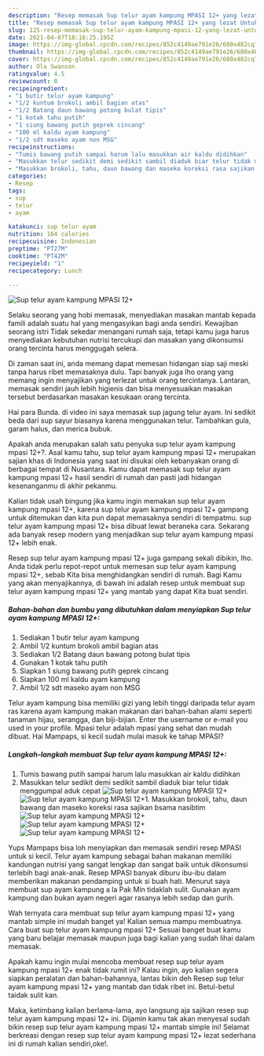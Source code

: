 ```yaml
---
description: "Resep memasak Sup telur ayam kampung MPASI 12+ yang lezat Untuk Jualan"
title: "Resep memasak Sup telur ayam kampung MPASI 12+ yang lezat Untuk Jualan"
slug: 125-resep-memasak-sup-telur-ayam-kampung-mpasi-12-yang-lezat-untuk-jualan
date: 2021-04-07T18:16:25.195Z
image: https://img-global.cpcdn.com/recipes/852c4149ae791e26/680x482cq70/sup-telur-ayam-kampung-mpasi-12-foto-resep-utama.jpg
thumbnail: https://img-global.cpcdn.com/recipes/852c4149ae791e26/680x482cq70/sup-telur-ayam-kampung-mpasi-12-foto-resep-utama.jpg
cover: https://img-global.cpcdn.com/recipes/852c4149ae791e26/680x482cq70/sup-telur-ayam-kampung-mpasi-12-foto-resep-utama.jpg
author: Ola Swanson
ratingvalue: 4.5
reviewcount: 8
recipeingredient:
- "1 butir telur ayam kampung"
- "1/2 kuntum brokoli ambil bagian atas"
- "1/2 Batang daun bawang potong bulat tipis"
- "1 kotak tahu putih"
- "1 siung bawang putih geprek cincang"
- "100 ml kaldu ayam kampung"
- "1/2 sdt maseko ayam non MSG"
recipeinstructions:
- "Tumis bawang putih sampai harum lalu masukkan air kaldu didihkan"
- "Masukkan telur sedikit demi sedikit sambil diaduk biar telur tidak menggumpal aduk cepat"
- "Masukkan brokoli, tahu, daun bawang dan maseko koreksi rasa sajikan bsama nasibtim"
categories:
- Resep
tags:
- sup
- telur
- ayam

katakunci: sup telur ayam 
nutrition: 164 calories
recipecuisine: Indonesian
preptime: "PT27M"
cooktime: "PT42M"
recipeyield: "1"
recipecategory: Lunch

---
```



![Sup telur ayam kampung MPASI 12+](https://img-global.cpcdn.com/recipes/852c4149ae791e26/680x482cq70/sup-telur-ayam-kampung-mpasi-12-foto-resep-utama.jpg)

Selaku seorang yang hobi memasak, menyediakan masakan mantab kepada famili adalah suatu hal yang mengasyikan bagi anda sendiri. Kewajiban seorang istri Tidak sekedar menangani rumah saja, tetapi kamu juga harus menyediakan kebutuhan nutrisi tercukupi dan masakan yang dikonsumsi orang tercinta harus menggugah selera.

Di zaman  saat ini, anda memang dapat memesan hidangan siap saji meski tanpa harus ribet memasaknya dulu. Tapi banyak juga lho orang yang memang ingin menyajikan yang terlezat untuk orang tercintanya. Lantaran, memasak sendiri jauh lebih higienis dan bisa menyesuaikan masakan tersebut berdasarkan masakan kesukaan orang tercinta. 

Hai para Bunda. di video ini saya memasak sup jagung telur ayam. Ini sedikit beda dari sup sayur biasanya karena menggunakan telur. Tambahkan gula, garam halus, dan merica bubuk.

Apakah anda merupakan salah satu penyuka sup telur ayam kampung mpasi 12+?. Asal kamu tahu, sup telur ayam kampung mpasi 12+ merupakan sajian khas di Indonesia yang saat ini disukai oleh kebanyakan orang di berbagai tempat di Nusantara. Kamu dapat memasak sup telur ayam kampung mpasi 12+ hasil sendiri di rumah dan pasti jadi hidangan kesenanganmu di akhir pekanmu.

Kalian tidak usah bingung jika kamu ingin memakan sup telur ayam kampung mpasi 12+, karena sup telur ayam kampung mpasi 12+ gampang untuk ditemukan dan kita pun dapat memasaknya sendiri di tempatmu. sup telur ayam kampung mpasi 12+ bisa dibuat lewat beraneka cara. Sekarang ada banyak resep modern yang menjadikan sup telur ayam kampung mpasi 12+ lebih enak.

Resep sup telur ayam kampung mpasi 12+ juga gampang sekali dibikin, lho. Anda tidak perlu repot-repot untuk memesan sup telur ayam kampung mpasi 12+, sebab Kita bisa menghidangkan sendiri di rumah. Bagi Kamu yang akan menyajikannya, di bawah ini adalah resep untuk membuat sup telur ayam kampung mpasi 12+ yang mantab yang dapat Kita buat sendiri.

<!--inarticleads1-->

##### Bahan-bahan dan bumbu yang dibutuhkan dalam menyiapkan Sup telur ayam kampung MPASI 12+:

1. Sediakan 1 butir telur ayam kampung
1. Ambil 1/2 kuntum brokoli ambil bagian atas
1. Sediakan 1/2 Batang daun bawang potong bulat tipis
1. Gunakan 1 kotak tahu putih
1. Siapkan 1 siung bawang putih geprek cincang
1. Siapkan 100 ml kaldu ayam kampung
1. Ambil 1/2 sdt maseko ayam non MSG


Telur ayam kampung bisa memiliki gizi yang lebih tinggi daripada telur ayam ras karena ayam kampung makan makanan dari bahan-bahan alami seperti tanaman hijau, serangga, dan biji-bijian. Enter the username or e-mail you used in your profile. Mpasi telur adalah mpasi yang sehat dan mudah dibuat. Hai Mampaps, si kecil sudah mulai masuk ke tahap MPASI? 

<!--inarticleads2-->

##### Langkah-langkah membuat Sup telur ayam kampung MPASI 12+:

1. Tumis bawang putih sampai harum lalu masukkan air kaldu didihkan
1. Masukkan telur sedikit demi sedikit sambil diaduk biar telur tidak menggumpal aduk cepat
<img src="//assets-global.cpcdn.com/assets/icons/button_play-2c75c40dde080a61004c1f40b05d8f140eaff45d7e9e6481dc71c63d2e7c4909.png" alt="Sup telur ayam kampung MPASI 12+"><img src="https://img-global.cpcdn.com/steps/1436aa292a9566cd/160x128cq70/sup-telur-ayam-kampung-mpasi-12-langkah-memasak-2-foto.jpg" alt="Sup telur ayam kampung MPASI 12+">1. Masukkan brokoli, tahu, daun bawang dan maseko koreksi rasa sajikan bsama nasibtim
<img src="https://img-global.cpcdn.com/steps/595144b23182dd33/160x128cq70/sup-telur-ayam-kampung-mpasi-12-langkah-memasak-3-foto.jpg" alt="Sup telur ayam kampung MPASI 12+"><img src="https://img-global.cpcdn.com/steps/d7158e6feb7c6b7f/160x128cq70/sup-telur-ayam-kampung-mpasi-12-langkah-memasak-3-foto.jpg" alt="Sup telur ayam kampung MPASI 12+"><img src="https://img-global.cpcdn.com/steps/90e913cb4c28950f/160x128cq70/sup-telur-ayam-kampung-mpasi-12-langkah-memasak-3-foto.jpg" alt="Sup telur ayam kampung MPASI 12+">

Yups Mampaps bisa loh menyiapkan dan memasak sendiri resep MPASI untuk si kecil. Telur ayam kampung sebagai bahan makanan memiliki kandungan nutrisi yang sangat lengkap dan sangat baik untuk dikonsumsi terlebih bagi anak-anak. Resep MPASI banyak diburu ibu-ibu dalam memberikan makanan pendamping untuk si buah hati. Menurut saya membuat sup ayam kampung a la Pak Min tidaklah sulit. Gunakan ayam kampung dan bukan ayam negeri agar rasanya lebih sedap dan gurih. 

Wah ternyata cara membuat sup telur ayam kampung mpasi 12+ yang mantab simple ini mudah banget ya! Kalian semua mampu membuatnya. Cara buat sup telur ayam kampung mpasi 12+ Sesuai banget buat kamu yang baru belajar memasak maupun juga bagi kalian yang sudah lihai dalam memasak.

Apakah kamu ingin mulai mencoba membuat resep sup telur ayam kampung mpasi 12+ enak tidak rumit ini? Kalau ingin, ayo kalian segera siapkan peralatan dan bahan-bahannya, lantas bikin deh Resep sup telur ayam kampung mpasi 12+ yang mantab dan tidak ribet ini. Betul-betul taidak sulit kan. 

Maka, ketimbang kalian berlama-lama, ayo langsung aja sajikan resep sup telur ayam kampung mpasi 12+ ini. Dijamin kamu tak akan menyesal sudah bikin resep sup telur ayam kampung mpasi 12+ mantab simple ini! Selamat berkreasi dengan resep sup telur ayam kampung mpasi 12+ lezat sederhana ini di rumah kalian sendiri,oke!.

